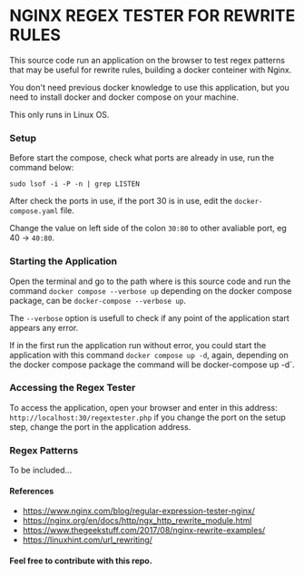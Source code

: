 # NGINX REGEX TESTER FOR REWRITE RULES

This source code run an application on the browser to test regex patterns that may be useful for rewrite rules, building a docker conteiner with Nginx.

You don't need previous docker knowledge to use this application, but you need to install docker and docker compose on your machine.

This only runs in Linux OS.

### Setup

Before start the compose, check what ports are already in use, run the command below:

```
sudo lsof -i -P -n | grep LISTEN
```

After check the ports in use, if the port 30 is in use, edit the `docker-compose.yaml` file.

Change the value on left side of the colon `30:80` to other avaliable port, eg 40 -> `40:80`.

### Starting the Application

Open the terminal and go to the path where is this source code and run the command `docker compose --verbose up` depending on the docker compose package, can be `docker-compose --verbose up`. 

The `--verbose` option is usefull to check if any point of the application start appears any error.

If in the first run the application run without error, you could start the application with this command `docker compose up -d`, again, depending on the docker compose package the command will be docker-compose up -d`.

### Accessing the Regex Tester

To access the application, open your browser and enter in this address: `http://localhost:30/regextester.php` if you change the port on the setup step, change the port in the application address. 

### Regex Patterns

To be included...

#### References
 * https://www.nginx.com/blog/regular-expression-tester-nginx/
 * https://nginx.org/en/docs/http/ngx_http_rewrite_module.html
 * https://www.thegeekstuff.com/2017/08/nginx-rewrite-examples/
 * https://linuxhint.com/url_rewriting/
 
 #### Feel free to contribute with this repo.

